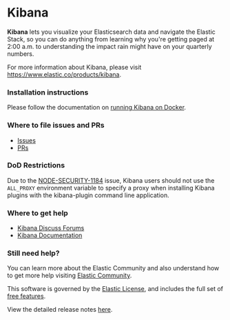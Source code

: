 # Kibana

**Kibana** lets you visualize your Elasticsearch data and navigate the Elastic Stack,
so you can do anything from learning why you're getting paged at 2:00 a.m. to
understanding the impact rain might have on your quarterly numbers.

For more information about Kibana, please visit
https://www.elastic.co/products/kibana.

### Installation instructions

Please follow the documentation on [running Kibana on Docker](https://www.elastic.co/guide/en/kibana/{{branch}}/docker.html).

### Where to file issues and PRs

- [Issues](https://github.com/elastic/kibana/issues)
- [PRs](https://github.com/elastic/kibana/pulls)

### DoD Restrictions

Due to the [NODE-SECURITY-1184](https://www.npmjs.com/advisories/1184) issue, Kibana users should not use the `ALL_PROXY` environment variable to specify a proxy when installing Kibana plugins with the kibana-plugin command line application.

### Where to get help

- [Kibana Discuss Forums](https://discuss.elastic.co/c/kibana)
- [Kibana Documentation](https://www.elastic.co/guide/en/kibana/current/index.html)

### Still need help?

You can learn more about the Elastic Community and also understand how to get more help
visiting [Elastic Community](https://www.elastic.co/community).

This software is governed by the [Elastic
License](https://github.com/elastic/kibana/blob/{{branch}}/licenses/ELASTIC-LICENSE-2.0.txt),
and includes the full set of [free
features](https://www.elastic.co/subscriptions).

View the detailed release notes
[here](https://www.elastic.co/guide/en/kibana/{{branch}}/release-notes-{{version}}.html).
